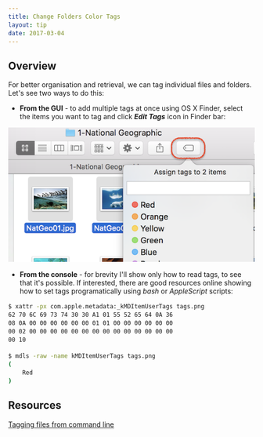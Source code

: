 ```yaml
---
title: Change Folders Color Tags
layout: tip
date: 2017-03-04
---
```


## Overview

For better organisation and retrieval, we can tag individual files and folders. Let's see two ways to do this:

* **From the GUI** - to add multiple tags at once using OS X Finder, select the items you want to tag and click **_Edit Tags_** icon in Finder bar:

<img src="/assets/images/tips/tags.png" alt="tags" class="figure-body">

* **From the console** - for brevity I'll show only how to read tags, to see that it's possible. If interested, there are good resources online showing how to set tags programatically using *bash* or *AppleScript* scripts:

```bash
$ xattr -px com.apple.metadata:_kMDItemUserTags tags.png
62 70 6C 69 73 74 30 30 A1 01 55 52 65 64 0A 36
08 0A 00 00 00 00 00 00 01 01 00 00 00 00 00 00
00 02 00 00 00 00 00 00 00 00 00 00 00 00 00 00
00 10

$ mdls -raw -name kMDItemUserTags tags.png
(
    Red
)
```

## Resources
[Tagging files from command line](http://brettterpstra.com/2017/08/22/tagging-files-from-the-command-line/)
